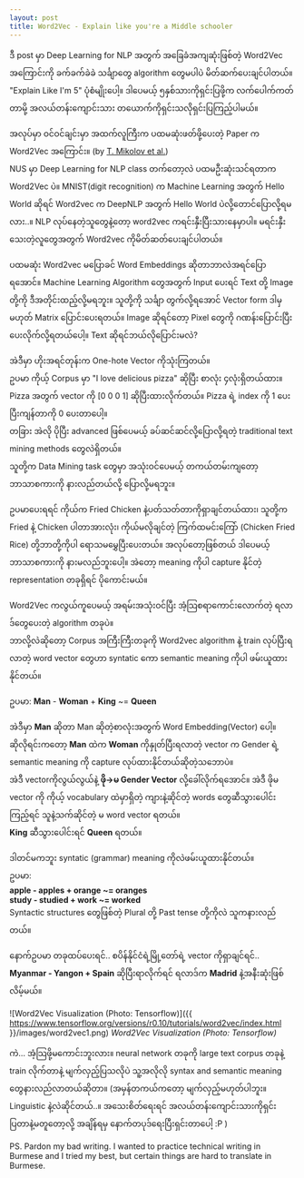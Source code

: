 ```yaml
---
layout: post
title: Word2Vec - Explain like you're a Middle schooler
---
```


ဒီ post မှာ Deep Learning for NLP အတွက် အခြေခံအကျဆုံးဖြစ်တဲ့ Word2Vec အကြောင်းကို ခက်ခက်ခဲခဲ သင်္ချာတွေ algorithm ​တွေမပါပဲ မိတ်ဆက်ပေးချင်ပါတယ်။
"Explain Like I'm 5" ပုံစံမျိုးပေါ့။ ဒါပေမယ့် ၅နှစ်သားကိုရှင်းပြဖို့က လက်ပေါက်ကတ်တာမို့ အလယ်တန်းကျောင်းသား တယောက်ကိုရှင်းသလိုရှင်းပြကြည့်ပါမယ်။

အလုပ်မှာ ဝင်ဝင်ချင်းမှာ အထက်လူကြီးက ပထမဆုံးဖတ်ဖို့ပေးတဲ့ Paper က Word2Vec အကြောင်း။ (by [T. Mikolov et al.](https://arxiv.org/pdf/1301.3781.pdf))  
NUS မှာ Deep Learning for NLP class တက်တော့လဲ ပထမဦးဆုံးသင်ရတာက Word2Vec ပဲ။
MNIST(digit recognition) က Machine Learning အတွက် Hello World ဆိုရင် Word2vec က DeepNLP အတွက် Hello World ပဲလို့တောင်ပြောလို့ရမလား..။
NLP လုပ်နေတဲ့သူတွေနဲ့တော့ word2vec ကရင်းနှီးပြီးသားနေမှာပါ။ မရင်းနှီးသေးတဲ့လူတွေအတွက် Word2vec ကိုမိတ်ဆတ်ပေးချင်ပါတယ်။

ပထမဆုံး Word2vec မပြောခင် Word Embeddings ဆိုတာဘာလဲအရင်ပြောရအောင်။
Machine Learning Algorithm တွေအတွက် Input ပေးရင် Text တို့ Image တို့ကို ဒီအတိုင်းထည့်လို့မရဘူး။ 
သူတို့ကို သင်္ချာ တွက်လို့ရအောင် Vector form ဒါမှမဟုတ် Matrix ပြောင်းပေးရတယ်။ Image ဆိုရင်တော့ Pixel တွေကို ဂဏန်းပြောင်းပြီး ပေးလိုက်လို့ရတယ်ပေါ့။
Text ဆိုရင်ဘယ်လိုပြောင်းမလဲ?

အဲဒီမှာ ဟိုးအရင်တုန်းက One-hote Vector ကိုသုံးကြတယ်။  
ဥပမာ ကိုယ့် Corpus မှာ "I love delicious pizza" ဆိုပြီး စာလုံး ၄လုံးရှိတယ်ထား။  
Pizza အတွက် vector ကို [0 0 0 1] ဆိုပြီးထားလိုက်တယ်။ Pizza ရဲ့ index ကို 1 ပေးပြီးကျန်တာကို 0 ပေးတာပေါ့။  
တခြား အဲလို ပိုပြီး advanced ဖြစ်ပေမယ့် ခပ်ဆင်ဆင်လို့ပြောလို့ရတဲ့ traditional text mining methods တွေလဲရှိတယ်။  
သူတို့က Data Mining task တွေမှာ အသုံးဝင်ပေမယ့် တကယ်တမ်းကျတော့ ဘာသာစကားကို နားလည်တယ်လို့ ပြောလို့မရဘူး။

ဥပမာပေးရရင် ကိုယ်က Fried Chicken နဲ့ပတ်သတ်တာကိုရှာချင်တယ်ထား၊ သူတို့က Fried နဲ့ Chicken ပါတာအားလုံး၊ ကိုယ်မလိုချင်တဲ့ ကြက်ထမင်းကြော် (Chicken Fried Rice) တို့ဘာတို့ကိုပါ  ရောသမမွှေပြီးပေးတယ်။ အလုပ်တော့ဖြစ်တယ် ဒါပေမယ့် ဘာသာစကားကို နားမလည်ဘူးပေါ့။ အဲတော့ meaning ကိုပါ capture နိုင်တဲ့ representation တခုရှိရင် ပိုကောင်းမယ်။


Word2Vec ကလွယ်ကူပေမယ့် အရမ်းအသုံးဝင်ပြီး အံ့သြစရာကောင်းလောက်တဲ့ ရလာဒ်တွေပေးတဲ့ algorithm တခုပဲ။  
ဘာလို့လဲဆိုတော့ Corpus အကြီးကြီးတခုကို Word2vec algorithm နဲ့ train လုပ်ပြီးရလာတဲ့ word vector တွေဟာ syntatic ကော semantic meaning ကိုပါ ဖမ်းယူထားနိုင်တယ်။  

ဥပမာ:  **Man**  - **Woman** + **King**  ~= **Queen**

အဲဒီမှာ **Man** ဆိုတာ Man ဆိုတဲ့စာလုံးအတွက် Word Embedding(Vector) ပေါ့။  
ဆိုလိုရင်းကတော့ **Man** ထဲက **Woman** ကိုနှုတ်ပြီးရလာတဲ့ vector က Gender ရဲ့ semantic meaning ကို capture လုပ်ထားနိုင်တယ်ဆိုတဲ့သဘောပဲ။  
အဲဒီ vectorကိုလွယ်လွယ်နဲ့ **ဖို->မ Gender Vector** လို့ခေါ်လိုက်ရအောင်။ အဲဒီ ဖိုမ vector ကို ကိုယ့် vocabulary ထဲမှာရှိတဲ့ ကျားနဲ့ဆိုင်တဲ့ words တွေဆီသွားပေါင်းကြည့်ရင် သူနဲ့သက်ဆိုင်တဲ့ မ word vector ရတယ်။  
**King** ဆီသွားပေါင်းရင် **Queen** ရတယ်။ 

ဒါတင်မကဘူး syntatic (grammar) meaning ကိုလဲဖမ်းယူထားနိုင်တယ်။  
ဥပမာ:  
**apple - apples + orange ~= oranges**  
**study - studied + work ~= worked**  
Syntactic structures တွေဖြစ်တဲ့ Plural တို့ Past tense တို့ကိုလဲ သူကနားလည်တယ်။

နောက်ဥပမာ တခုထပ်ပေးရင်.. စပိန်နိုင်ငံရဲ့မြို့တော်ရဲ့ vector ကိုရှာချင်ရင်..  
**Myanmar - Yangon + Spain** ဆိုပြီးရာလိုက်ရင် ရလာဒ်က **Madrid** နဲ့အနီးဆုံးဖြစ်လိမ့်မယ်။

![Word2Vec Visualization (Photo: Tensorflow)]({{ https://www.tensorflow.org/versions/r0.10/tutorials/word2vec/index.html }}/images/word2vec1.png)
*Word2Vec Visualization (Photo: Tensorflow)*

ကဲ... အံ့သြဖို့မကောင်းဘူးလား။ neural network တခုကို large text corpus တခုနဲ့ train လိုက်တာနဲ့ မျက်လှည့်ပြသလိုပဲ သူ့အလိုလို syntax and semantic meaning တွေနားလည်လာတယ်ဆိုတာ။ (အမှန်တကယ်ကတော့ မျက်လှည့်မဟုတ်ပါဘူး။ Linguistic နဲ့လဲဆိုင်တယ်..။ အသေးစိတ်ရေးရင် အလယ်တန်းကျောင်းသားကိုရှင်းပြတာနဲ့မတူတော့လို့ အချိန်ရမှ နောက်တပုဒ်ရေးပြီးရှင်းတာပေါ့ :P )

PS. Pardon my bad writing. I wanted to practice technical writing in Burmese and I tried my best, but certain things are hard to translate in Burmese. 

